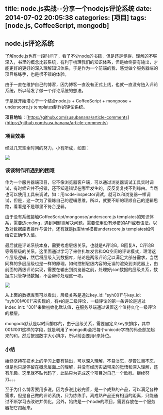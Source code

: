 title: node.js实战--分享一个nodejs评论系统
date: 2014-07-02 20:05:38
categories: [项目]
tags: [node.js, CoffeeScript, mongodb]
---

node.js评论系统
--------------------------

了解node.js也有一段时间了，看了不少node的书籍，但是还是觉得，理解的不够深入，书里的概念比较系统，有利于梳理我们的知识体系，但是始终要有输出，才能更好的更好的深入理解知识体系，于是作为一个前端的我，感觉做个服务器端的项目练练手，也是很不错的体验。

由于一直在维护自己的博客，因为博客一直没有正式上线，也就一直没有链入评论系统，所以萌发了做一个评论系统的想法。

于是就开始潜心于一个结合node.js + CoffeeScript + mongoose + underscore.js templates制作的评论系统。

**项目地址**：[https://github.com/susubanana/article-comments](https://github.com/susubanana/article-comments)
<!--more-->
### 项目效果
经过几天空余时间的努力，小有所成，如图：

<img src="/images/cont/comment-0.jpg" style="display: block" />

### 谈谈制作所遇到的困难

作为一个服务器端项目，它不像浏览器客户端，可以通过浏览器调试工具实时调试，有时候它并不报错，还不知道错误在哪里发生的，反反复复找不到缘由。当然也可以使用工具来调试，如：用node-inspector调试，就可以和浏览器一样调试，但是，这一次为了锻炼自己的逻辑思维，所以，就要不断的理顺自己的逻辑思路，看看是不是哪里不符合逻辑。

由于没有系统接触CoffeeScript/mongoose/underscore.js templates的知识体系，需要边coding，遇到问题则解决问题。需要使用没有涉猎的API或者语法，以及对数据库表操作与设计，还有就是js库html模板underscore.js templates如何给它正确传入值。

最后就是评论系统本身，需要考虑层级关系，也就是A评论B，B回复A，C评论B等等层级的关系，这里面通过学习了来往扎堆发言和QQ空间的评论模式，理清这个层级逻辑，然后将层级入到数据库，结论是两级评论足以满足大部分需求，当然同样的多层层级也是一样的原理。如何控制层级内容的无误的渲染到浏览器上，由前面的两级评论实现，需要在输出到浏览器之前，处理好json数据的层级关系，数据库只管存储数据，不会帮你处理这一项。

<img src="/images/cont/comment-1.jpg" style="display: block" />

从上面的数据库表可以看出，层级关系是通过key_id: "syh001"与key_id: "syh001#001"来实现的，有`#`的是二级评论，一级评论的第一条评论是通过index_init: "001"来做初始化默认值，在服务器端通过设置这个值持久化一级评论的楼层。

mongodb默认是以时间排序的，由于层级关系，需要自定义key来排序，其中001#001这样的字段，就是利用了mongodb会把每个unicode字符的码全部加起来的和，然后按照数字大小排序，所以前面要用`0`来补位。
### 小结

始终坚持在技术上的学习上要有输出，可以深入理解，不易淡忘，尽管过目不忘，但是也只是停留在概念层面上的理解，并没有经历实战带来的觉悟和深入理解，还有乐趣。这里就不贴代码了，此贴只为完成这个项目对自己一个欣慰。继续努力。。。

至于为什么博客要用多说，因为多说比较完善，是一个成熟的产品，可以满足各种需求，但是自己做的评论系统，只为练练手，离成熟产品还有相当的距离，只能通过不断学习去改进并优化。另外，始终是一个node的项目，需要存放在一个服务器把它跑起来。